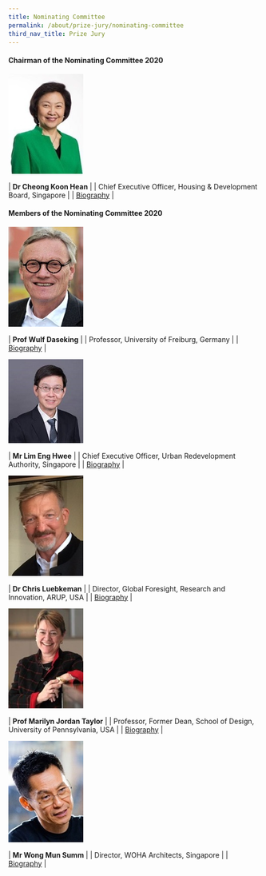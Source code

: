 ```yaml
---
title: Nominating Committee
permalink: /about/prize-jury/nominating-committee
third_nav_title: Prize Jury
---
```


#### **Chairman of the Nominating Committee 2020**

<div style="width:150px"><img src="/images/jury/cheong-koon-hean.jpg" alt="Cheong Koon Hean" /></div>

| **Dr Cheong Koon Hean** | 
| Chief Executive Officer, Housing & Development Board, Singapore |
| [Biography](/about/prize-jury/prize-council/peter-ho/) |

#### **Members of the Nominating Committee 2020**

<div style="width:150px"><img src="/images/jury/wulf-daseking.jpg" alt="Wulf Daseking" /></div>

| **Prof Wulf Daseking** |
| Professor, University of Freiburg, Germany |
| [Biography](www.google.com) |

<div style="width:150px"><img src="/images/jury/lim-eng-hwee.jpeg" alt="Lim Eng Hwee" /></div>

| **Mr Lim Eng Hwee** | 
| Chief Executive Officer, Urban Redevelopment Authority, Singapore | 
| [Biography](www.google.com) |

<div style="width:150px"><img src="/images/jury/chris-luebkeman.jpg" alt="Chris Luebkeman" /></div>

| **Dr Chris Luebkeman** |
| Director, Global Foresight, Research and Innovation, ARUP, USA |
| [Biography](www.google.com) |

<div style="width:150px"><img src="/images/jury/marilyn-taylor.jpg" alt="Marilyn Taylor" /></div>

| **Prof Marilyn Jordan Taylor** |
| Professor, Former Dean, School of Design, University of Pennsylvania, USA |
| [Biography](www.google.com) |

<div style="width:150px"><img src="/images/jury/wong-mun-summ.jpg" alt="Wong Mun Summ" /></div>

| **Mr Wong Mun Summ** |
| Director, WOHA Architects, Singapore |
| [Biography](www.google.com) |
